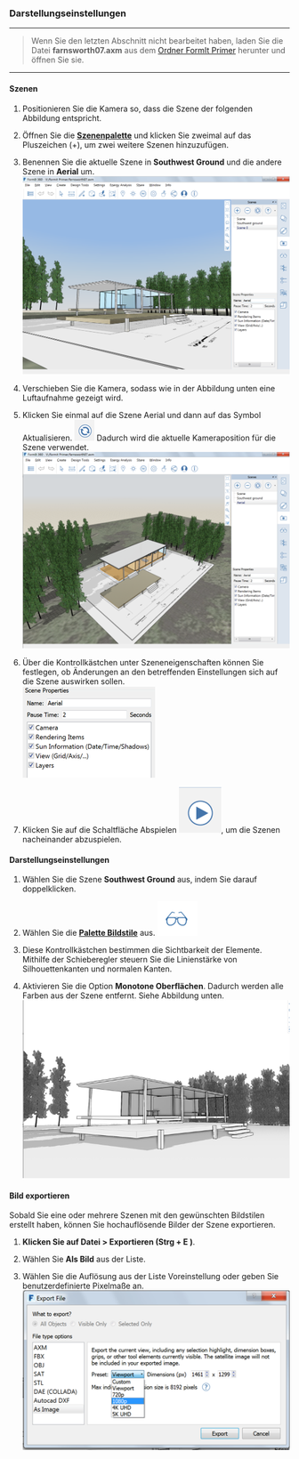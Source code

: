 

### Darstellungseinstellungen

---

> Wenn Sie den letzten Abschnitt nicht bearbeitet haben, laden Sie die Datei **farnsworth07.axm** aus dem [Ordner FormIt Primer](https://autodesk.app.box.com/s/thavswirrbflit27rbqzl26ljj7fu1uv/1/9025446442) herunter und öffnen Sie sie.

---

#### Szenen

1. Positionieren Sie die Kamera so, dass die Szene der folgenden Abbildung entspricht.

2. Öffnen Sie die [**Szenenpalette**](../formit-introduction/tool-bars.md) und klicken Sie zweimal auf das Pluszeichen (+), um zwei weitere Szenen hinzuzufügen.

3. Benennen Sie die aktuelle Szene in **Southwest Ground** und die andere Szene in **Aerial** um. ![](images/5e322aa6-efc9-4555-8b73-5788021960c7.png)

4. Verschieben Sie die Kamera, sodass wie in der Abbildung unten eine Luftaufnahme gezeigt wird.

5. Klicken Sie einmal auf die Szene Aerial und dann auf das Symbol Aktualisieren. ![](images/a6828bff-7d6e-4cc9-b00c-1db0de96d0b1.png) Dadurch wird die aktuelle Kameraposition für die Szene verwendet. ![](images/a3529158-1a4a-4fac-a8ee-6f60247bce4d.png)

6. Über die Kontrollkästchen unter Szeneneigenschaften können Sie festlegen, ob Änderungen an den betreffenden Einstellungen sich auf die Szene auswirken sollen. <br xmlns="http://www.w3.org/1999/xhtml"/> ![](images/777d3348-1472-4afb-a617-54bffb9b947f.png)

7. Klicken Sie auf die Schaltfläche Abspielen ![](images/7badfc11-b64f-45d4-b0d3-0433ce8c5b79.png), um die Szenen nacheinander abzuspielen.

#### Darstellungseinstellungen

1. Wählen Sie die Szene **Southwest Ground** aus, indem Sie darauf doppelklicken.

2. Wählen Sie die [**Palette Bildstile**](../formit-introduction/tool-bars.md) aus. ![](images/aa340156-b0de-4132-8b24-98fe2533dbfe.png)

3. Diese Kontrollkästchen bestimmen die Sichtbarkeit der Elemente. Mithilfe der Schieberegler steuern Sie die Linienstärke von Silhouettenkanten und normalen Kanten.

4. Aktivieren Sie die Option **Monotone Oberflächen**. Dadurch werden alle Farben aus der Szene entfernt. Siehe Abbildung unten. ![](images/74f592a0-e7b3-4168-a6e9-2d1f69453f54.png)

#### Bild exportieren

Sobald Sie eine oder mehrere Szenen mit den gewünschten Bildstilen erstellt haben, können Sie hochauflösende Bilder der Szene exportieren.

1. **Klicken Sie auf Datei > Exportieren (Strg + E )**.

2. Wählen Sie **Als Bild** aus der Liste.

3. Wählen Sie die Auflösung aus der Liste Voreinstellung oder geben Sie benutzerdefinierte Pixelmaße an. ![](images/03b98705-6f53-4856-aea7-a48a906b981f.png)


